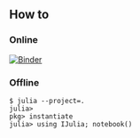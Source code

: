 ## How to

### Online
[![Binder](https://mybinder.org/badge_logo.svg)](https://mybinder.org/v2/gh/00sapo/Classification-metrics/HEAD?filepath=Metrics.ipynb)

### Offline
```
$ julia --project=.
julia>
pkg> instantiate
julia> using IJulia; notebook()
```
